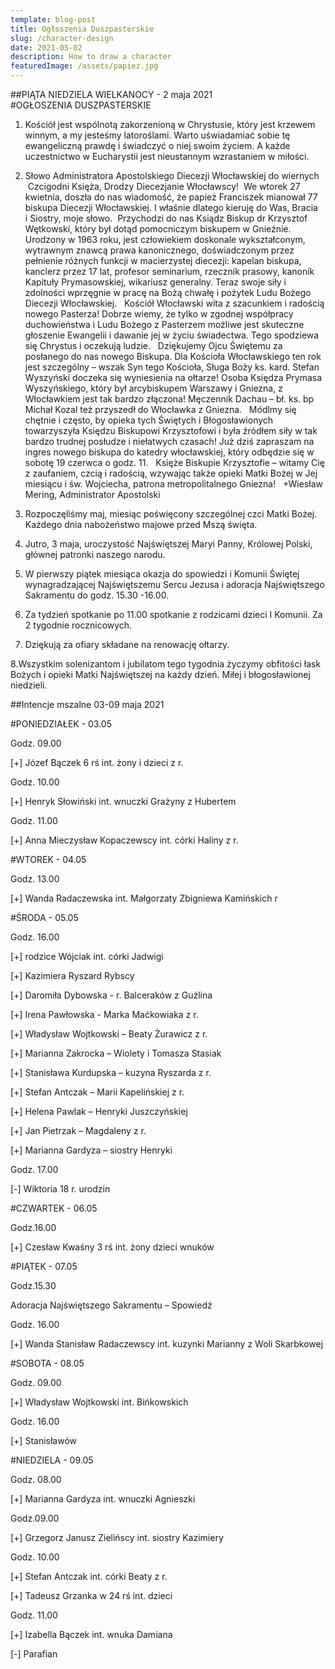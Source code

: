 ```yaml
---
template: blog-post
title: Ogłoszenia Duszpasterskie
slug: /character-design
date: 2021-05-02
description: How to draw a character
featuredImage: /assets/papiez.jpg
---
```




##PIĄTA NIEDZIELA WIELKANOCY  - 2 maja 2021                                                   
#OGŁOSZENIA DUSZPASTERSKIE

1. Kościół jest wspólnotą zakorzenioną w Chrystusie, który jest krzewem winnym, a my jesteśmy latoroślami. Warto uświadamiać sobie tę ewangeliczną prawdę i świadczyć o niej swoim życiem. A każde uczestnictwo w Eucharystii jest nieustannym wzrastaniem w miłości.

2. Słowo Administratora Apostolskiego Diecezji Włocławskiej do wiernych  Czcigodni Księża, Drodzy Diecezjanie Włocławscy!  We wtorek 27 kwietnia, doszła do nas wiadomość, że papież Franciszek mianował 77 biskupa Diecezji Włocławskiej. I właśnie dlatego kieruję do Was, Bracia i Siostry, moje słowo.  Przychodzi do nas Ksiądz Biskup dr Krzysztof Wętkowski, który był dotąd pomocniczym biskupem w Gnieźnie. Urodzony w 1963 roku, jest człowiekiem doskonale wykształconym, wytrawnym znawcą prawa kanonicznego, doświadczonym przez pełnienie różnych funkcji w macierzystej diecezji: kapelan biskupa, kanclerz przez 17 lat, profesor seminarium, rzecznik prasowy, kanonik Kapituły Prymasowskiej, wikariusz generalny. Teraz swoje siły i zdolności wprzęgnie w pracę na Bożą chwałę i pożytek Ludu Bożego Diecezji Włocławskiej.   Kościół Włocławski wita z szacunkiem i radością nowego Pasterza! Dobrze wiemy, że tylko w zgodnej współpracy duchowieństwa i Ludu Bożego z Pasterzem możliwe jest skuteczne głoszenie Ewangelii i dawanie jej w życiu świadectwa. Tego spodziewa się Chrystus i oczekują ludzie.   Dziękujemy Ojcu Świętemu za posłanego do nas nowego Biskupa. Dla Kościoła Włocławskiego ten rok jest szczególny – wszak Syn tego Kościoła, Sługa Boży ks. kard. Stefan Wyszyński doczeka się wyniesienia na ołtarze! Osoba Księdza Prymasa Wyszyńskiego, który był arcybiskupem Warszawy i Gniezna, z Włocławkiem jest tak bardzo złączona! Męczennik Dachau – bł. ks. bp Michał Kozal też przyszedł do Włocławka z Gniezna.   Módlmy się chętnie i często, by opieka tych Świętych i Błogosławionych towarzyszyła Księdzu Biskupowi Krzysztofowi i była źródłem siły w tak bardzo trudnej posłudze i niełatwych czasach! Już dziś zapraszam na ingres nowego biskupa do katedry włocławskiej, który odbędzie się w sobotę 19 czerwca o godz. 11.   Księże Biskupie Krzysztofie – witamy Cię z zaufaniem, czcią i radością, wzywając także opieki Matki Bożej w Jej miesiącu i św. Wojciecha, patrona metropolitalnego Gniezna!   +Wiesław Mering, Administrator Apostolski  
3. Rozpoczęliśmy maj, miesiąc poświęcony szczególnej czci Matki Bożej. Każdego dnia nabożeństwo majowe przed Mszą święta. 

4. Jutro, 3 maja, uroczystość Najświętszej Maryi Panny, Królowej Polski, głównej patronki naszego narodu. 

5. W pierwszy piątek miesiąca okazja do spowiedzi i Komunii Świętej wynagradzającej Najświętszemu Sercu Jezusa i adoracja Najświętszego Sakramentu do godz. 15.30 -16.00.

6. Za tydzień spotkanie po 11.00 spotkanie z rodzicami dzieci I Komunii.
Za 2 tygodnie rocznicowych.

7. Dziękują za ofiary składane na renowację ołtarzy.

8.Wszystkim solenizantom i jubilatom tego tygodnia życzymy obfitości łask Bożych i opieki Matki Najświętszej na każdy dzień. Miłej i błogosławionej niedzieli.

##Intencje mszalne   03-09  maja 2021

#PONIEDZIAŁEK - 03.05

Godz. 09.00 

[+] Józef Bączek 6 rś int. żony i dzieci z r.

Godz. 10.00

[+] Henryk Słowiński int. wnuczki Grażyny z Hubertem

Godz. 11.00

[+] Anna Mieczysław Kopaczewscy int. córki Haliny z r.

#WTOREK - 04.05

Godz. 13.00

[+] Wanda Radaczewska int. Małgorzaty Zbigniewa Kamińskich  r

#ŚRODA - 05.05

Godz. 16.00

[+] rodzice Wójciak int. córki Jadwigi

[+] Kazimiera Ryszard Rybscy

[+] Daromiła Dybowska -  r. Balceraków z Guźlina 

[+] Irena Pawłowska -  Marka Maćkowiaka z r. 

[+] Władysław Wojtkowski – Beaty Żurawicz z r.

[+] Marianna Zakrocka – Wiolety i Tomasza Stasiak

[+] Stanisława Kurdupska – kuzyna Ryszarda z r. 

[+] Stefan Antczak – Marii Kapelińskiej z r. 

[+] Helena Pawlak – Henryki Juszczyńskiej

[+] Jan Pietrzak – Magdaleny z r.

[+] Marianna Gardyza – siostry Henryki

Godz. 17.00

[-] Wiktoria 18 r. urodzin

#CZWARTEK - 06.05

Godz.16.00

[+] Czesław Kwaśny 3 rś int. żony dzieci wnuków

#PIĄTEK - 07.05

Godz.15.30

Adoracja Najświętszego Sakramentu – Spowiedź

Godz. 16.00

[+] Wanda Stanisław Radaczewscy int. kuzynki Marianny z Woli Skarbkowej

#SOBOTA - 08.05

Godz. 09.00

[+] Władysław Wojtkowski int. Bińkowskich

Godz. 16.00

[+] Stanisławów

#NIEDZIELA - 09.05

Godz. 08.00

[+] Marianna Gardyza int. wnuczki Agnieszki 

Godz.09.00

[+] Grzegorz Janusz Zielińscy int. siostry Kazimiery

Godz. 10.00

[+] Stefan Antczak int. córki Beaty z r. 

[+] Tadeusz Grzanka w 24 rś int. dzieci

Godz. 11.00

[+]   Izabella Bączek int. wnuka Damiana

[-] Parafian

